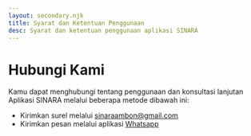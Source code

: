 ```yaml
---
layout: secondary.njk
title: Syarat dan Ketentuan Penggunaan
desc: Syarat dan ketentuan penggunaan aplikasi SINARA
---
```


# **Hubungi Kami**

Kamu dapat menghubungi tentang penggunaan dan konsultasi lanjutan Aplikasi SINARA melalui beberapa metode dibawah ini:

- Kirimkan surel melalui [sinaraambon@gmail.com](mailto:sinaraambon@gmail.com)
- Kirimkan pesan melalui aplikasi [Whatsapp](https://wa.me/+6281248894024)
